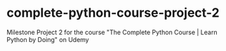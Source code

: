 # complete-python-course-project-2
Milestone Project 2 for the course "The Complete Python Course | Learn Python by Doing" on Udemy
